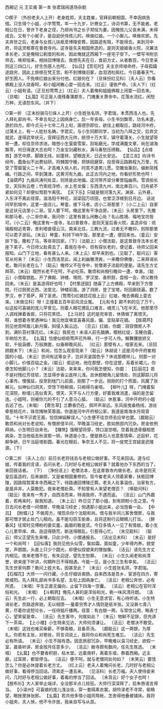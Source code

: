 <!-- { "loadSidebar": true } -->
西厢记 元 王实甫
第一本 张君瑞闹道场杂剧

○楔子
〔外扮老夫人上开〕老身姓郑，夫主姓崔，官拜前朝相国，不幸因病告殂。只生得个小姐，小字莺莺，年一十九岁，针黹女工，诗词书算，无不能者。老相公在日，曾许下老身之侄，乃郑尚书之长子郑恒为妻。因俺孩儿父丧未满，未得成合。又有个小妮子，是自幼伏侍孩儿的，唤做红娘。一个小厮儿，唤做欢郎。先夫弃世之后，老身与女孩儿扶柩至博陵安葬，因路途有阻，不能得去。来到河中府，将这灵柩寄在普救寺内。这寺是先夫相国修造的，是则天娘娘香火院，况兼法本长老，又是俺相公剃度的和尚，因此俺就这西厢下一座宅子安下。一壁写书附京师去，唤郑恒来，相扶回博陵去。我想先夫在日，食前方丈，从者数百，今日至亲则这三四口儿，好生伤感人也呵。
【仙吕】【赏花时】夫主京师禄命终，子母孤孀途路穷，因此上旅榇在梵王宫。盼不到博陵旧冢，血泪洒杜鹃红。今日暮春天气，好生困人。不免唤红娘出来分付他。红娘何在？〔旦俫扮红见科〕〔夫人云〕你看佛殿上没人烧香呵，和小姐闲散心耍一回去来。〔红云〕谨依严命。〔夫人下〕〔红云〕小姐有请。〔正旦扮莺莺上〕〔红云〕夫人着俺和姐姐佛殿上闲耍一回去来。〔旦唱〕
【幺篇】可正是人值残春蒲郡东，门掩重关萧寺中。花落水流红，闲愁万种，无语怨东风。〔并下〕

○第一折
〔正末扮骑马引俫人上开〕小生姓张名珙，字君瑞，本贯西洛人也。先人拜礼部尚书，不幸五旬之上因病身亡。后一年丧母。小生书剑飘零，功名未遂，游於四方。即今贞元十七年二月上旬，唐德宗即位，欲往上朝取应，路经河中府，过蒲关上，有一人姓杜名确，字君实，与小生同郡同学，当初为八拜之交，后弃文就武，遂得武举状元，官拜征西大元帅，统领十万大军，镇守着蒲关。小生就望哥哥一遭，却往京师求进。暗想小生萤窗雪案，刮垢磨光，学成满腹文章，尚在湖海飘零，何日得遂大志也呵！万金宝剑藏秋水，满马春愁压绣鞍。
【仙吕】【点绛唇】游艺中原，脚跟无线，如蓬转。望眼连天，日近长安远。
【混江龙】向诗书经传，蠹鱼似不出费钻研。将棘围守暖，把铁砚磨穿。投至得云路鹏程九万里，先受了雪窗萤火二十年。才高难入俗人机，时乖不遂男儿愿。空雕虫篆刻，缀断简残编。行路之间，早到蒲津。这黄河有九曲，此正古河内之地，你看好形势也呵！
【油葫芦】九曲风涛何处显，则除是此地偏。这河带齐梁分秦晋隘幽燕。雪浪拍长空，天际秋云卷；竹索缆浮桥，水上苍龙偃；东西溃九州，南北串百川。归舟紧不紧如何见？却便似驽箭乍离弦。
【天下乐】只疑是银河落九天。渊泉、云外悬，入东洋不离此径穿。滋洛阳千种花，润梁园万顷田，也曾泛浮槎到日月边。
话说间早到城中。这里一座店儿，琴童，接下马者。店小二哥那里？〔小二上云〕自家是这状元店里小二哥。官人要下呵，俺这里有干净店房。〔末云〕头房里下，先撒和那马者。小二哥你来，我问你：这里有甚么闲散心处？名山胜境、福地宝坊皆可。〔小二云〕俺这里有一座寺，名曰普救寺，是则天皇后香火院，盖造非俗：琉璃殿相近青霄，舍利塔直侵云汉。南来北往，三教九流，过者无不瞻仰，则除那里可以君子游玩。〔末云〕琴童，料持下响午饭，那里走一遭，便回来也。〔童云〕安排下饭，撒和了马，等哥哥回家。〔下〕〔法聪上〕小僧法聪，是这普救寺法本长老座下弟子。今日师父赴斋去了，着我在寺中，但有探长老的，便记着，待师父回来报知。山门下立地，看有甚么人来。〔末上云〕却早来到也。〔见聪了，聪问云〕客官从何来？〔末云〕小生西洛至此，闻上刹幽雅清爽，一来瞻仰佛像，二来拜谒长老。敢问长老在么？〔聪云〕俺师父不在寺中，贫僧弟子法聪的便是。请先生方丈拜茶。〔末云〕既然长老不在呵，不必吃茶。敢烦和尚相引瞻仰一遭，幸甚。〔聪云〕小僧取钥匙，开了佛殿、钟楼、塔院、罗汉堂、香积厨，盘桓一会，师父敢待回来。〔末云〕是盖造得好也呵！
【村里迓鼓】随喜了上方佛殿，早来到下方僧院。行过厨房近西、法堂北、钟楼前面。游了洞房，登了宝塔，将回廊绕遍。数了罗汉，参了菩萨，拜了圣贤。〔莺莺引红娘捻花枝上云〕红娘，俺去佛殿上耍去来。〔末做见科〕呀！正撞着五百年前风流业冤。
【元和令】颠不刺的见了万千，似这般可喜娘的庞儿罕曾见。则着人眼花撩乱口难言，魂灵儿飞在半天。他那里尽人调戏亸着香肩，只将花笑捻。
【上马娇】这的是兜率宫，休猜做了离恨天。呀，谁想着寺里遇神仙！我见他宜嗔宜喜春风面，偏、宜贴翠花钿。
【胜葫芦】则见他宫样眉儿新月偃，斜侵入鬓云边。
〔旦云〕红娘，你觑：寂寂僧房人不到，满阶苔衬落花红。〔末云〕我死也！未语人前先腼腆，樱桃红绽，玉粳白露，半晌恰方言。
【幺篇】恰便似呖呖莺声花外啭，行一步可人怜。解舞腰肢娇又软，千般袅娜，万般旖旎，似垂柳晚风前。
〔红云〕那壁有人，咱家去来。〔旦回顾觑末下〕〔末云〕和尚，恰怎么观音现来？〔聪云〕休胡说！这是河中开府崔相国的小姐。〔末云〕世间有这等女子，岂非天姿国色乎？休说那模样儿，则那一对小脚儿，价值百镒之金。〔聪云〕偌远地，他在那壁，你在这壁，系着长裙儿，你便怎知他脚儿小？〔末云〕法聪，来来来，你问我怎便知，你觑：
【后庭花】若不是衬残红芳径软，怎显得步香尘底样儿浅。且休题眼角儿留情处，则这脚踪儿将心事传。慢俄延，投至到栊门儿前面，刚那了一步远。刚刚的打个照面，风魔了张解元。似神仙归洞天，空馀下杨柳烟，只阙得鸟雀喧。
【柳叶儿】呀，门掩着梨花深院，粉墙儿高似青天。恨天、天不与人行方便，好着我难消遣，端的是怎留连。小姐呵，则被你兀的不引了人意马心猿。
〔聪云〕休惹事，河中开府的小姐去远了也。〔末唱〕
【寄生草】兰麝香仍在，佩环声渐远。东风摇曳垂杨线，游丝牵惹桃花片，珠帘掩映芙蓉面。你道是河中开府相公家，我道是南海水月观音现。“十年不识君王面，恰信婵娟解误人。”小生便不往京师去应举也罢。〔觑聪云〕敢烦和尚对长老说知，有僧房借半间，早晚温习经史，胜如旅邸内冗杂。房金依例拜纳。小生明日自来也。
【赚煞】饿眼望将穿，馋口涎空咽，空着我透骨髓相思病染，怎当他临去秋波那一转。休道是小生，便是铁石人也意惹情牵。近庭轩，花柳争妍，日午当庭塔影圆。春光在眼前，争奈玉人不见，将一座梵王宫疑是武陵源。〔下〕



○第二折
〔夫人上白〕前日长老将钱去与老相公做好事，不见来回话。道与红娘，传着我的言语，去问长老，几时好与老相公做好事？就着他办下东西的当了，来回我话者。
〔下〕
〔净扮洁上〕老僧法本，在这普救寺内做长老。此寺是则天皇后盖造的，后来崩损，又是崔相国重修的。现今崔老夫人领着家眷，扶柩回博陵，因路阻暂寓本寺西厢之下，待路通回博陵迁葬。老夫人处事温俭，治家有方，是是非非，人莫敢犯。夜来老僧赴斋，不知曾有人来望老僧否？
〔唤聪问科〕
〔聪云〕夜来有一秀才，自西洛而来，特谒我师，不遇而返。
〔洁云〕山门外觑着，若再来时，报我知道。
〔末上云〕昨日见了那小姐，到有顾盼小生之意。今日去问长老借一间僧房，早晚温习经史；倘遇那小姐出来，必当饱看一会。
【中吕】
【粉蝶儿】不做周方，埋怨杀你个法聪和尚。借与我半间儿客舍僧房，与我那可憎才居止处门儿相向。虽不能勾窃玉偷香，且将这盼行云眼睛儿打当。
〔醉春风】往常时见傅粉的委实羞，画眉的敢是谎。今日多情人一见了有情娘，着小生心儿里早痒、痒。迤逗得肠荒，断送得眼乱，引惹得心忙。
〔末见聪科〕
〔聪云〕师父正望先生来哩，只此少待，小僧通报去。
〔洁出见末科〕
〔末云〕是好一个和尚呵！
【迎仙客】我则见他头似雪，鬓如霜，面如童，少年得内养。貌堂堂，声朗朗，头直上只少个圆光，却便似捏塑来的僧伽像。
〔洁云〕请先生方丈内相见。夜来老僧不在，有失迎迓，望先生恕罪。
〔末云〕小生久闻老和尚清誉，欲来座下听讲，何期昨日不得相遇。今能一见，是小生三生有幸矣。
〔洁云〕先生世家何郡？敢问上姓大名，因甚至此？
〔末云〕小生姓张名珙，字君瑞。
【石榴花】大师一一问行藏，小生仔细诉衷肠。自来西洛是吾乡，宦游在四方，寄居咸阳。先人拜礼部尚书多名望，五旬上因病身亡。
〔洁云〕老相公弃世，必有所遗。
〔末唱〕平生正直无偏向，止留下四海一空囊。
〔洁云〕老相公在官时浑俗和光。
〔末唱〕
【斗鹌鹑】俺先人甚的是浑俗和光，衠一味风清月朗。
〔洁云〕先生此一行，必上朝取应去。
〔末唱〕小生无意求官，有心待听进。小生特谒长老，奈路途奔驰，无以相馈──量着穷秀才人情则是纸半张。又没甚七青八黄，尽着你说短论长，一任待掂斤播两。径禀：有白银一两，与常住公用，略表寸心，望笑留是幸。
〔洁云〕先生客中，何故如此？
〔末云〕物鲜不足辞，但充讲下一茶耳。
【上小楼】小生特来见访，大师何须谦让。
〔洁云〕老僧决不敢受。
〔末唱〕这钱也难买柴薪，不够斋粮，且备茶汤。
〔觑聪云〕这一两银，为厚礼。你若有主张，对艳妆，将言词说上，我将你众和尚死生难忘。
〔洁云〕先生必有所请。
〔末云〕小生不揣有恳。因恶旅邸冗杂，早晚难以温习经史，欲假一室，晨昏听讲，房金按月任意多少。
〔洁云〕敝寺颇有数间，任先生拣选。
〔末唱〕
【幺篇】也不要香积厨，枯木堂。远着南轩，离着东墙，靠着西厢。近主廊，过耳房，都皆停当。
〔洁云〕便不呵，就与老僧同处何如？
〔末笑云〕要恁怎么？你是必休提着长老方丈。
〔红上云〕老夫人着俺问长老，几时好与老相公做好事，看得停当回话。须索走一遭去来。
〔见洁科〕长老万福。夫人使侍妾来问，几时好与老相公做好事，着看的停当了回话。
〔末背云〕好个女子也呵！
【脱布衫】大人家举止端详，全没那半点儿轻狂。大师行深深拜了，启朱唇语言得当。
【小梁州】可喜娘的庞儿浅淡妆，穿一套缟素衣裳。胡伶渌老不寻常，偷睛望，眼挫里抹张郎。
【幺篇】若共他多情小姐同鸳帐，怎舍得他叠被铺床。我将小姐央，夫人怏，他不令许放，我亲自写与从良。
